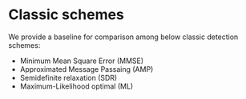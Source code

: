 # Classic schemes
We provide a baseline for comparison among below classic detection schemes:
- Minimum Mean Square Error (MMSE)
- Approximated Message Passaing (AMP)
- Semidefinite relaxation (SDR)
- Maximum-Likelihood optimal (ML)
